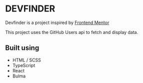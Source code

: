 # DEVFINDER

Devfinder is a project inspired by [Frontend Mentor](https://www.frontendmentor.io/challenges/github-user-search-app-Q09YOgaH6)

This project uses the GitHub Users api to fetch and display data.

## Built using  
* HTML / SCSS 
* TypeScript
* React
* Bulma
